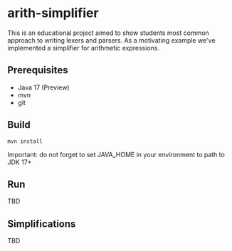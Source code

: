 # arith-simplifier

This is an educational project aimed to show students most common approach to writing lexers and parsers. 
As a motivating example we've implemented a simplifier for arithmetic expressions.

## Prerequisites

* Java 17 (Preview)
* mvn
* git

## Build

```mvn install```

Important: do not forget to set JAVA_HOME in your environment to path to JDK 17+

## Run

TBD

## Simplifications

TBD
